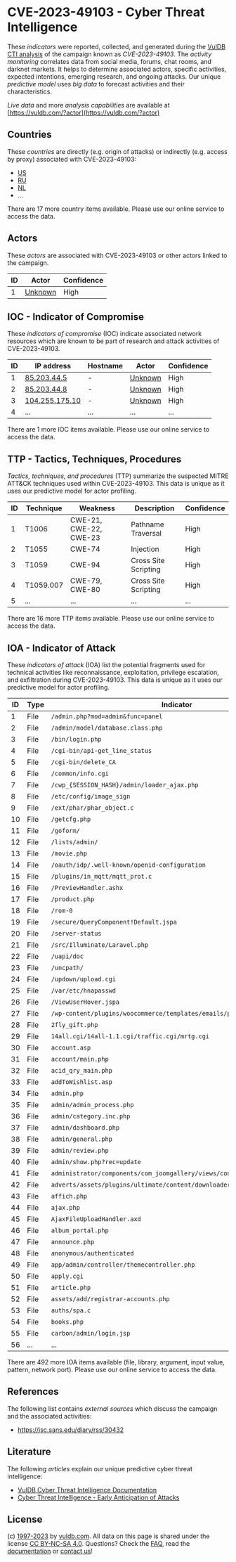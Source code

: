 # CVE-2023-49103 - Cyber Threat Intelligence

These _indicators_ were reported, collected, and generated during the [VulDB CTI analysis](https://vuldb.com/?kb.cti) of the campaign known as _CVE-2023-49103_. The _activity monitoring_ correlates data from social media, forums, chat rooms, and darknet markets. It helps to determine associated actors, specific activities, expected intentions, emerging research, and ongoing attacks. Our unique _predictive model_ uses _big data_ to forecast activities and their characteristics.

_Live data_ and more _analysis capabilities_ are available at [https://vuldb.com/?actor](https://vuldb.com/?actor)

## Countries

These _countries_ are directly (e.g. origin of attacks) or indirectly (e.g. access by proxy) associated with CVE-2023-49103:

* [US](https://vuldb.com/?country.us)
* [RU](https://vuldb.com/?country.ru)
* [NL](https://vuldb.com/?country.nl)
* ...

There are 17 more country items available. Please use our online service to access the data.

## Actors

These _actors_ are associated with CVE-2023-49103 or other actors linked to the campaign.

ID | Actor | Confidence
-- | ----- | ----------
1 | [Unknown](https://vuldb.com/?actor.unknown) | High

## IOC - Indicator of Compromise

These _indicators of compromise_ (IOC) indicate associated network resources which are known to be part of research and attack activities of CVE-2023-49103.

ID | IP address | Hostname | Actor | Confidence
-- | ---------- | -------- | ----- | ----------
1 | [85.203.44.5](https://vuldb.com/?ip.85.203.44.5) | - | [Unknown](https://vuldb.com/?actor.unknown) | High
2 | [85.203.44.8](https://vuldb.com/?ip.85.203.44.8) | - | [Unknown](https://vuldb.com/?actor.unknown) | High
3 | [104.255.175.10](https://vuldb.com/?ip.104.255.175.10) | - | [Unknown](https://vuldb.com/?actor.unknown) | High
4 | ... | ... | ... | ...

There are 1 more IOC items available. Please use our online service to access the data.

## TTP - Tactics, Techniques, Procedures

_Tactics, techniques, and procedures_ (TTP) summarize the suspected MITRE ATT&CK techniques used within CVE-2023-49103. This data is unique as it uses our predictive model for actor profiling.

ID | Technique | Weakness | Description | Confidence
-- | --------- | -------- | ----------- | ----------
1 | T1006 | CWE-21, CWE-22, CWE-23 | Pathname Traversal | High
2 | T1055 | CWE-74 | Injection | High
3 | T1059 | CWE-94 | Cross Site Scripting | High
4 | T1059.007 | CWE-79, CWE-80 | Cross Site Scripting | High
5 | ... | ... | ... | ...

There are 16 more TTP items available. Please use our online service to access the data.

## IOA - Indicator of Attack

These _indicators of attack_ (IOA) list the potential fragments used for technical activities like reconnaissance, exploitation, privilege escalation, and exfiltration during CVE-2023-49103. This data is unique as it uses our predictive model for actor profiling.

ID | Type | Indicator | Confidence
-- | ---- | --------- | ----------
1 | File | `/admin.php?mod=admin&func=panel` | High
2 | File | `/admin/model/database.class.php` | High
3 | File | `/bin/login.php` | High
4 | File | `/cgi-bin/api-get_line_status` | High
5 | File | `/cgi-bin/delete_CA` | High
6 | File | `/common/info.cgi` | High
7 | File | `/cwp_{SESSION_HASH}/admin/loader_ajax.php` | High
8 | File | `/etc/config/image_sign` | High
9 | File | `/ext/phar/phar_object.c` | High
10 | File | `/getcfg.php` | Medium
11 | File | `/goform/` | Medium
12 | File | `/lists/admin/` | High
13 | File | `/movie.php` | Medium
14 | File | `/oauth/idp/.well-known/openid-configuration` | High
15 | File | `/plugins/in_mqtt/mqtt_prot.c` | High
16 | File | `/PreviewHandler.ashx` | High
17 | File | `/product.php` | Medium
18 | File | `/rom-0` | Low
19 | File | `/secure/QueryComponent!Default.jspa` | High
20 | File | `/server-status` | High
21 | File | `/src/Illuminate/Laravel.php` | High
22 | File | `/uapi/doc` | Medium
23 | File | `/uncpath/` | Medium
24 | File | `/updown/upload.cgi` | High
25 | File | `/var/etc/hnapasswd` | High
26 | File | `/ViewUserHover.jspa` | High
27 | File | `/wp-content/plugins/woocommerce/templates/emails/plain/` | High
28 | File | `2fly_gift.php` | High
29 | File | `14all.cgi/14all-1.1.cgi/traffic.cgi/mrtg.cgi` | High
30 | File | `account.asp` | Medium
31 | File | `account/main.php` | High
32 | File | `acid_qry_main.php` | High
33 | File | `addToWishlist.asp` | High
34 | File | `admin.php` | Medium
35 | File | `admin/admin_process.php` | High
36 | File | `admin/category.inc.php` | High
37 | File | `admin/dashboard.php` | High
38 | File | `admin/general.php` | High
39 | File | `admin/review.php` | High
40 | File | `admin/show.php?rec=update` | High
41 | File | `administrator/components/com_joomgallery/views/config/tmpl/default.php` | High
42 | File | `adverts/assets/plugins/ultimate/content/downloader.php` | High
43 | File | `affich.php` | Medium
44 | File | `ajax.php` | Medium
45 | File | `AjaxFileUploadHandler.axd` | High
46 | File | `album_portal.php` | High
47 | File | `announce.php` | Medium
48 | File | `anonymous/authenticated` | High
49 | File | `app/admin/controller/themecontroller.php` | High
50 | File | `apply.cgi` | Medium
51 | File | `article.php` | Medium
52 | File | `assets/add/registrar-accounts.php` | High
53 | File | `auths/spa.c` | Medium
54 | File | `books.php` | Medium
55 | File | `carbon/admin/login.jsp` | High
56 | ... | ... | ...

There are 492 more IOA items available (file, library, argument, input value, pattern, network port). Please use our online service to access the data.

## References

The following list contains _external sources_ which discuss the campaign and the associated activities:

* https://isc.sans.edu/diary/rss/30432

## Literature

The following _articles_ explain our unique predictive cyber threat intelligence:

* [VulDB Cyber Threat Intelligence Documentation](https://vuldb.com/?kb.cti)
* [Cyber Threat Intelligence - Early Anticipation of Attacks](https://www.scip.ch/en/?labs.20201022)

## License

(c) [1997-2023](https://vuldb.com/?kb.changelog) by [vuldb.com](https://vuldb.com/?kb.about). All data on this page is shared under the license [CC BY-NC-SA 4.0](https://creativecommons.org/licenses/by-nc-sa/4.0/). Questions? Check the [FAQ](https://vuldb.com/?kb.faq), read the [documentation](https://vuldb.com/?kb) or [contact us](https://vuldb.com/?contact)!
